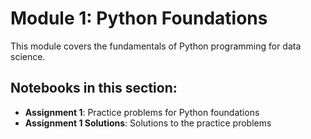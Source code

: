 # Module 1: Python Foundations

This module covers the fundamentals of Python programming for data science.

## Notebooks in this section:

- **Assignment 1**: Practice problems for Python foundations
- **Assignment 1 Solutions**: Solutions to the practice problems
